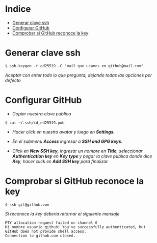 # Indice
  - [Generar clave ssh](#generar-clave-ssh)
  - [Configurar GitHub](#configurar-github)
  - [Comprobar si GitHub reconoce la key](#comprobar-si-github-reconoce-la-key)

# Generar clave ssh

````
$ ssh-keygen -t ed25519 -C "mail_que_usamos_en_github@mail.com"
````

*Aceptar con enter todo lo que pregunta, dejando todas las opciones por defecto*

# Configurar GitHub

+ *Copiar nuestra clave publica*

````
$ cat ~/.ssh/id_ed25519.pub
````

+ *Hacer click en nuestro avatar y luego en **Settings**.*

+ *En el submenu **Access** ingresar a **SSH and GPG keys**.*

+ *Click en **New SSH key**, ingresar un nombre en **Title**, seleccionar **Authentication key** en **Key type** y pegar la clave publica donde dice **Key**, hacer click en **Add SSH key** para finalizar.*

# Comprobar si GitHub reconoce la key

````
$ ssh git@github.com
````

*Si reconoce la key deberia retornar el siguiente mensaje*

````
PTY allocation request failed on channel 0
Hi nombre_usuario_github! You've successfully authenticated, but GitHub does not provide shell access.
Connection to github.com closed.
````

